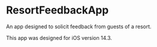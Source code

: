 # ResortFeedbackApp
An app designed to solicit feedback from guests of a resort.

This app was designed for iOS version 14.3. 
